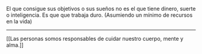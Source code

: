 El que consigue sus objetivos o sus sueños no es el que tiene dinero, suerte o inteligencia. Es que que trabaja duro. (Asumiendo un mínimo de recursos en la vida)

---
[[Las personas somos responsables de cuidar nuestro cuerpo, mente y alma.]]